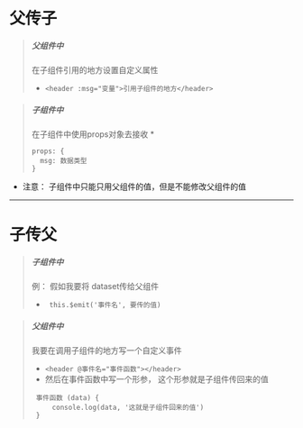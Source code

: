 # 父传子

> ##### 父组件中
> 在子组件引用的地方设置自定义属性 
> * ```<header :msg="变量">引用子组件的地方</header>```


> ##### 子组件中
> 在子组件中使用props对象去接收
> * 
> ```
> props: {
>   msg: 数据类型
> }
> ```

* 注意： 子组件中只能只用父组件的值，但是不能修改父组件的值


------------------------------------------
# 子传父

> ##### 子组件中
> 例： 假如我要将    dataset传给父组件
> * ``` this.$emit('事件名', 要传的值)```

> ##### 父组件中
> 我要在调用子组件的地方写一个自定义事件
> * ```<header @事件名="事件函数"></header>```
> * 然后在事件函数中写一个形参， 这个形参就是子组件传回来的值
>  ``` 
>   事件函数 (data) {
>       console.log(data, '这就是子组件回来的值')
>   }
> ```
